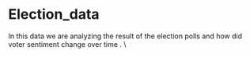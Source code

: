 # Election_data
In this data we are analyzing the result of the election polls and how did voter sentiment change over time .
\

